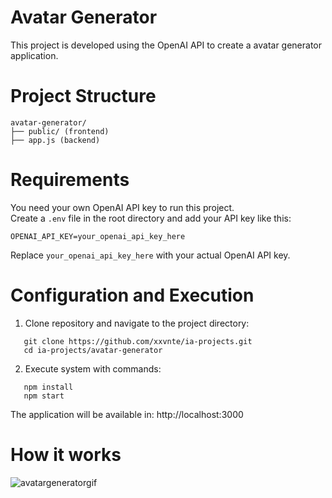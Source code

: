 # Avatar Generator

This project is developed using the OpenAI API to create a avatar generator application.

# Project Structure

```
avatar-generator/
├── public/ (frontend)
├── app.js (backend)
```

# Requirements

You need your own OpenAI API key to run this project.  
Create a `.env` file in the root directory and add your API key like this:

```
OPENAI_API_KEY=your_openai_api_key_here
```

Replace `your_openai_api_key_here` with your actual OpenAI API key.

# Configuration and Execution

1. Clone repository and navigate to the project directory:

```shell
   git clone https://github.com/xxvnte/ia-projects.git
   cd ia-projects/avatar-generator
```

2. Execute system with commands:

```shell
   npm install
   npm start
```

The application will be available in: http://localhost:3000

# How it works

![avatargeneratorgif](https://github.com/user-attachments/assets/54180924-dcba-45f0-acfe-6227a27f9cc3)



